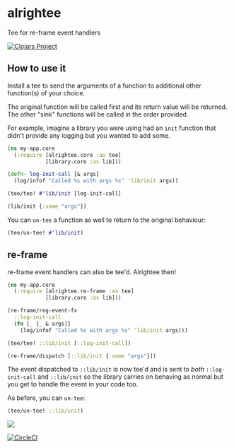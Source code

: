 # alrightee

Tee for re-frame event handlers

[![Clojars Project](https://img.shields.io/clojars/v/alrightee.svg)](https://clojars.org/alrightee)

## How to use it

Install a tee to send the arguments of a function to additional other function(s) of your choice.

The original function will be called first and its return value will be returned.
The other "sink" functions will be called in the order provided.

For example, imagine a library you were using had an `init` function that didn't provide any logging but you wanted to add some.

```clojure
(ns my-app.core
  (:require [alrightee.core :as tee]
            [library.core :as lib]))

(defn- log-init-call [& args]
  (log/infof "Called %s with args %s" 'lib/init args))

(tee/tee! #'lib/init [log-init-call]

(lib/init {:some "args"})
```

You can `un-tee` a function as well to return to the original behaviour:

```clojure
(tee/un-tee! #'lib/init)
```

## re-frame

re-frame event handlers can also be tee'd. Alrightee then!

```clojure
(ns my-app.core
  (:require [alrightee.re-frame :as tee]
            [library.core :as lib]))

(re-frame/reg-event-fx
  ::log-init-call
  (fn [_ [_ & args]]
    (log/infof "Called %s with args %s" 'lib/init args)))

(tee/tee! ::lib/init [::log-init-call])

(re-frame/dispatch [::lib/init {:some "args"}])
```

The event dispatched to `::lib/init` is now tee'd and is sent to _both_ `::log-init-call` and `::lib/init`
so the library carries on behaving as normal but you get to handle the event in your code too.

As before, you can `un-tee`:

```clojure
(tee/un-tee! ::lib/init)
```

![](https://media.giphy.com/media/5hc2bkC60heU/giphy.gif)

[![CircleCI](https://circleci.com/gh/oliyh/alrightee.svg?style=svg)](https://circleci.com/gh/oliyh/alrightee)
